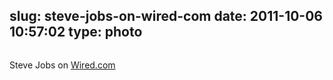 slug: steve-jobs-on-wired-com
date: 2011-10-06 10:57:02
type: photo
---

<a href="http://www.wired.com/"><img src="{{@asset.url swerner/tumblr/2011-10-06-steve-jobs-on-wired-com-b8f8c73cc0.jpeg}}" alt=""/></a>

Steve Jobs on [Wired.com](http://www.wired.com/)
